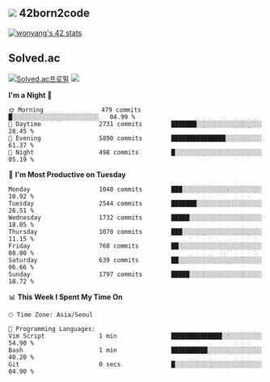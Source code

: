 
## <img src="https://img.shields.io/badge/-000000?style=flat&logo=42&logoColor=white"> 42born2code
<!--[![wonyang's 42 stats](https://badge42.vercel.app/api/v2/cl5nhe5b6007809kydha7ht42/stats?cursusId=21&coalitionId=88)](https://profile.intra.42.fr/users/wonyang)-->

[![wonyang's 42 stats](https://badge.mediaplus.ma/starryblue/wonyang?1337Badge=off&UM6P=off)](https://github.com/oakoudad/badge42)

## Solved.ac
[![Solved.ac프로필](http://mazassumnida.wtf/api/v2/generate_badge?boj=bennyws)](https://solved.ac/bennyws)
<a href="https://solved.ac/bennyws"><img src="http://mazandi.herokuapp.com/api?handle=bennyws&theme=cold"/></a>

<!--START_SECTION:waka-->
**I'm a Night 🦉** 

```text
🌞 Morning                479 commits         █░░░░░░░░░░░░░░░░░░░░░░░░   04.99 % 
🌆 Daytime                2731 commits        ███████░░░░░░░░░░░░░░░░░░   28.45 % 
🌃 Evening                5890 commits        ███████████████░░░░░░░░░░   61.37 % 
🌙 Night                  498 commits         █░░░░░░░░░░░░░░░░░░░░░░░░   05.19 % 
```
📅 **I'm Most Productive on Tuesday** 

```text
Monday                   1048 commits        ███░░░░░░░░░░░░░░░░░░░░░░   10.92 % 
Tuesday                  2544 commits        ███████░░░░░░░░░░░░░░░░░░   26.51 % 
Wednesday                1732 commits        █████░░░░░░░░░░░░░░░░░░░░   18.05 % 
Thursday                 1070 commits        ███░░░░░░░░░░░░░░░░░░░░░░   11.15 % 
Friday                   768 commits         ██░░░░░░░░░░░░░░░░░░░░░░░   08.00 % 
Saturday                 639 commits         ██░░░░░░░░░░░░░░░░░░░░░░░   06.66 % 
Sunday                   1797 commits        █████░░░░░░░░░░░░░░░░░░░░   18.72 % 
```


📊 **This Week I Spent My Time On** 

```text
🕑︎ Time Zone: Asia/Seoul

💬 Programming Languages: 
Vim Script               1 min               ██████████████░░░░░░░░░░░   54.90 % 
Bash                     1 min               ██████████░░░░░░░░░░░░░░░   40.20 % 
Git                      0 secs              █░░░░░░░░░░░░░░░░░░░░░░░░   04.90 % 
```


<!--END_SECTION:waka-->
